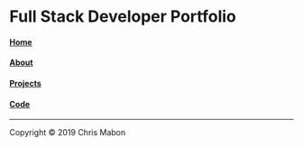 # Full Stack Developer Portfolio

#### [Home](https://chrismabon.github.io/)

#### [About](https://chrismabon.github.io/about.html)

#### [Projects](https://chrismabon.github.io/projects.html)

#### [Code](https://chrismabon.github.io/code.html)

---

Copyright © 2019 Chris Mabon
